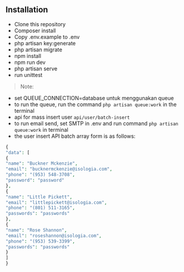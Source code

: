  
 
 ## Installation 
 
  
 - Clone this repository 
 - Composer install 
 - Copy .env.example to .env 
 - php artisan key:generate 
 - php artisan migrate 
 - npm install 
 - npm run dev 
 - php artisan serve 
 - run unittest 
 
  
 > Note:
 - set QUEUE_CONNECTION=database untuk menggunakan queue
 - to run the queue, run the command ` php artisan queue:work ` in the terminal 
 - api for mass insert user ` api/user/batch-insert ` 
 - to run email send, set SMTP in .env and run command ` php artisan queue:work ` in terminal 
 - the user insert API batch array form is as follows: 
 ``` php 
 { 
 "data": [ 
 { 
 "name": "Buckner Mckenzie", 
 "email": "bucknermckenzie@isologia.com", 
 "phone": "(953) 548-3708", 
 "password": "password" 
 }, 
 { 
 "name": "Little Pickett", 
 "email": "littlepickett@isologia.com", 
 "phone": "(801) 511-3165", 
 "passwords": "passwords" 
 }, 
 { 
 "name": "Rose Shannon", 
 "email": "roseshannon@isologia.com", 
 "phone": "(953) 539-3399", 
 "passwords": "passwords" 
 } 
 ] 
 } 
 ``` 
 
